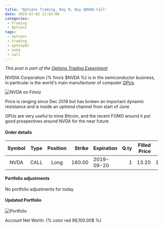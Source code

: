 ```yaml
---
title: 'Options Trading, Day 9, Buy $NVDA Call'
date: 2019-07-02 21:03:00
categories:
 - Trading
 - Options
tags:
 - options
 - trading
 - optexp01
 - nvda
 - call
---
```


*This post is part of the [Options Trading Experiment](/2019/06/23/options-trading-day-0)*

NVIDIA Corporation {% finviz $NVDA %} is in the semiconductor business, in particular is the world's main manufacturer of computer [GPUs](https://en.wikipedia.org/wiki/Graphics_processing_unit)

![NVDA on Finviz](https://finviz.com/publish/070219/NVDAc1dl1455.png)

Price is ranging since Dec 2018 but has broken an important dynamic resistance and is inside an uptrend channel from start of June

GPUs are very useful to mine Bitcoin, and the recent FOMO around it put good prospectives around NVDA for the near future

#### Order details

[//]: # (use https://www.tablesgenerator.com/markdown_tables for creating tables)

| Symbol | Type | Position | Strike | Expiration | Q.ty | Filled Price |    Cost | Commissions | Status |
|:------:|:----:|:--------:|-------:|------------|-----:|-------------:|--------:|------------:|--------|
|   NVDA   | CALL |   Long   |  160.00 | 2019-09-20 |   1  |         13.20 | 1320.00 |           1 | Filled |

#### Portfolio adjustments

No portfolio adjustments for today

#### Updated Portfolio

![Portfolio](https://i.imgur.com/vOci34X.png)

Account Net Worth: {% color red 99,100.00$ %}
